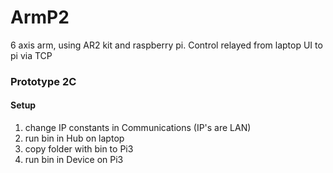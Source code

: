 # ArmP2
6 axis arm, using AR2 kit and raspberry pi. Control relayed from laptop UI to pi via TCP

### Prototype 2C

#### Setup
1. change IP constants in Communications (IP's are LAN)
2. run bin in Hub on laptop
3. copy folder with bin to Pi3
4. run bin in Device on Pi3
